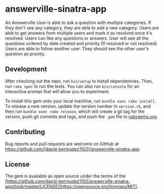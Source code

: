 # answerville-sinatra-app

An Answerville User is able to ask a question with multiple categories. If they don't see any category, they are able to add a new category.
Users are able to get answers from multiple users and mark it as resolved once it's resolved.
Users can like any questions or answers.
User will see all the questions ordered by date created and priority (If resolved or not resolved)
Users are able to follow another user. They should see the other user's question as priority.

## Development

After checking out the repo, run `bin/setup` to install dependencies. Then, run `rake spec` to run the tests. You can also run `bin/console` for an interactive prompt that will allow you to experiment.

To install this gem onto your local machine, run `bundle exec rake install`. To release a new version, update the version number in `version.rb`, and then run `bundle exec rake release`, which will create a git tag for the version, push git commits and tags, and push the `.gem` file to [rubygems.org](https://rubygems.org).

## Contributing

Bug reports and pull requests are welcome on GitHub at https://github.com/[david-bermudez1102]/answerville-sinatra-app.

## License

The gem is available as open source under the terms of the [https://github.com/david-bermudez1102/answerville-sinatra-app/blob/master/LICENSE](https://opensource.org/licenses/MIT).
